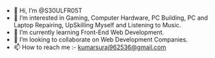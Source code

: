 - 👋 Hi, I’m @S30ULFR05T
- 👀 I’m interested in Gaming, Computer Hardware, PC Building, PC and Laptop Repairing, UpSkilling Myself and Listening to Music.
- 🌱 I’m currently learning Front-End Web Development.
- 💞️ I’m looking to collaborate on Web Development Companies.
- 📫 How to reach me :- kumarsuraj962536@gmail.com

<!---
S30ULFR05T/S30ULFR05T is a ✨ special ✨ repository because its `README.md` (this file) appears on your GitHub profile.
You can click the Preview link to take a look at your changes.
--->
